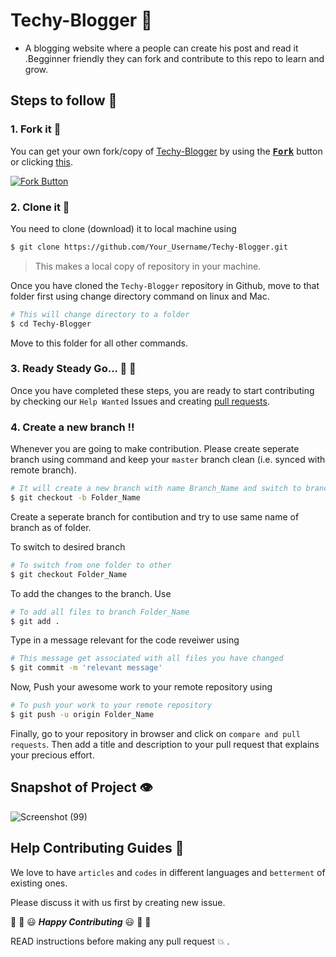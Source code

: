 # Techy-Blogger :book:

* A blogging website where a people can create his post and read it .Begginner friendly they can fork and contribute to this repo to learn and grow. 

## Steps to follow :scroll:

### 1. Fork it :fork_and_knife:

You can get your own fork/copy of [Techy-Blogger](https://github.com/sd8917/Techy-Blogger) by using the <a href="https://github.com/sd8917/Techy-Blogger/new/master?readme=1#fork-destination-box"><kbd><b>Fork</b></kbd></a> button or clicking [this](https://github.com/sd8917/Techy-Blogger/new/master?readme=1#fork-destination-box).

 [![Fork Button](https://help.github.com/assets/images/help/repository/fork_button.jpg)](https://github.com/sd8917/Techy-Blogger)

### 2. Clone it :busts_in_silhouette:

You need to clone (download) it to local machine using

```sh
$ git clone https://github.com/Your_Username/Techy-Blogger.git
```

> This makes a local copy of repository in your machine.

Once you have cloned the `Techy-Blogger` repository in Github, move to that folder first using change directory command on linux and Mac.

```sh
# This will change directory to a folder 
$ cd Techy-Blogger
```

Move to this folder for all other commands.

### 3. Ready Steady Go... :turtle: :rabbit2:

Once you have completed these steps, you are ready to start contributing by checking our `Help Wanted` Issues and creating [pull requests](https://github.com/sd8917/Techy-Blogger/pulls).

### 4. Create a new branch :bangbang:

Whenever you are going to make contribution. Please create seperate branch using command and keep your `master` branch clean (i.e. synced with remote branch).

```sh
# It will create a new branch with name Branch_Name and switch to branch Folder_Name
$ git checkout -b Folder_Name
```

Create a seperate branch for contibution and try to use same name of branch as of folder.

To switch to desired branch

```sh
# To switch from one folder to other
$ git checkout Folder_Name
```

To add the changes to the branch. Use

```sh
# To add all files to branch Folder_Name
$ git add .
```

Type in a message relevant for the code reveiwer using

```sh
# This message get associated with all files you have changed
$ git commit -m 'relevant message'
```

Now, Push your awesome work to your remote repository using

```sh
# To push your work to your remote repository
$ git push -u origin Folder_Name
```

Finally, go to your repository in browser and click on `compare and pull requests`.
Then add a title and description to your pull request that explains your precious effort.




## Snapshot of Project :eye:
![Screenshot (99)](https://user-images.githubusercontent.com/34008023/80141362-12494800-85c7-11ea-9e19-d207a8dcb0fb.png)


## Help Contributing Guides :crown:

We love to have `articles` and `codes` in different languages and `betterment` of existing ones.

Please discuss it with us first by creating new issue.

:tada: :confetti_ball: :smiley: _**Happy Contributing**_ :smiley: :confetti_ball: :tada:

READ instructions before making any pull request 💥 .
